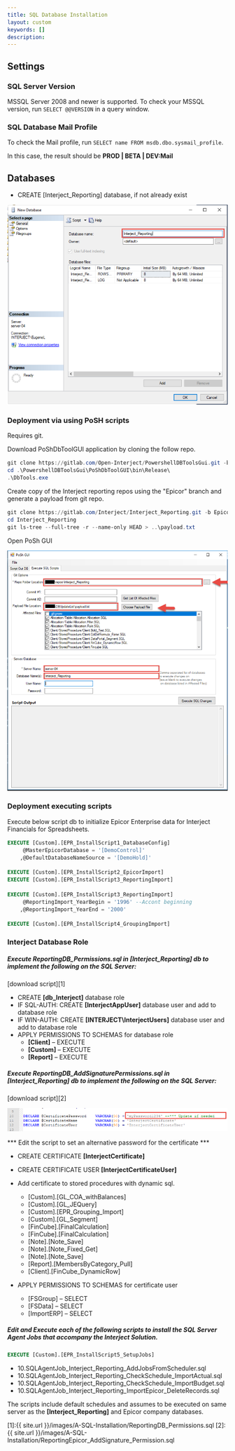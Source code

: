 ```yaml
---
title: SQL Database Installation
layout: custom
keywords: []
description: 
---
```


## Settings

### SQL Server Version

MSSQL Server 2008 and newer is supported. To check your MSSQL version, run ```SELECT @@VERSION``` in a query window. 

### SQL Database Mail Profile
To check the Mail profile, run ```SELECT name FROM msdb.dbo.sysmail_profile```.

In this case, the result should be **PROD | BETA | DEV:Mail**



## Databases

- CREATE [Interject_Reporting] database, if not already exist 

![](/images/A-SQL-Installation/01.png)


### Deployment via using PoSH scripts

Requires git. 

Download PoShDbToolGUI application by cloning the follow repo. 

```PowerShell
git clone https://gitlab.com/Open-Interject/PowershellDBToolsGui.git -b feature/payload_file
cd .\PowershellDBToolsGui\PoShDbToolGUI\bin\Release\
.\DbTools.exe
```

[PoShDbToolGUI]:https://gitlab.com/Open-Interject/PowershellDBToolsGui/raw/feature/payload_file/PoShDbToolGUI/bin/Release/DbTools.exe?inline=false

Create copy of the Interject reporting repos using the "Epicor" branch and generate a payload from git repo. 

```PowerShell
git clone https://gitlab.com/Interject/Interject_Reporting.git -b Epicor
cd Interject_Reporting
git ls-tree --full-tree -r --name-only HEAD > ..\payload.txt
```
Open PoSh GUI 

![](/images/A-SQL-Installation/03.png)

### Deployment executing scripts

Execute below script db to initialize Epicor Enterprise data for Interject Financials for Spreadsheets.

```SQL
EXECUTE [Custom].[EPR_InstallScript1_DatabaseConfig]
	 @MasterEpicorDatabase = '[DemoControl]'
	,@DefaultDatabaseNameSource = '[DemoHold]'

EXECUTE [Custom].[EPR_InstallScript2_EpicorImport]
EXECUTE [Custom].[EPR_InstallScript3_ReportingImport]

EXECUTE [Custom].[EPR_InstallScript3_ReportingImport]
	 @ReportingImport_YearBegin = '1996' --Accont beginning
	,@ReportingImport_YearEnd = '2000'

EXECUTE [Custom].[EPR_InstallScript4_GroupingImport] 
```

### Interject Database Role 

##### Execute **ReportingDB_Permissions.sql** in **[Interject_Reporting]** db to implement the following on the SQL Server:

[download script][1] 

-	CREATE **[db_Interject]** database role
-	IF SQL-AUTH: CREATE **[InterjectAppUser]** database user and add to database role
-	IF WIN-AUTH:  CREATE **[INTERJECT\InterjectUsers]** database user and add to database role
-	APPLY PERMISSIONS TO SCHEMAS for database role
    - **[Client]** – EXECUTE
    - **[Custom]** – EXECUTE
    - **[Report]** – EXECUTE


##### Execute **ReportingDB_AddSignaturePermissions.sql** in **[Interject_Reporting]** db to implement the following on the SQL Server:

[download script][2] 

![](/images/A-SQL-Installation/02.png)

*** Edit the script to set an alternative password for the certificate ***

-	CREATE CERTIFICATE **[InterjectCertificate]**
-	CREATE CERTIFICATE USER **[InterjectCertificateUser]**
-	Add certificate to stored procedures with dynamic sql.
    - [Custom].[GL_COA_withBalances]
    - [Custom].[GL_JEQuery]
    - [Custom].[EPR_Grouping_Import]
    - [Custom].[GL_Segment]
    - [FinCube].[FinalCalculation]
    - [FinCube].[FinalCalculation]
    - [Note].[Note_Save]
    - [Note].[Note_Fixed_Get]
    - [Note].[Note_Save]
    - [Report].[MembersByCategory_Pull]
    - [Client].[FinCube_DynamicRow]

-	APPLY PERMISSIONS TO SCHEMAS for certificate user
    - [FSGroup] – SELECT   
    - [FSData] – SELECT
    - [ImportERP] – SELECT

##### Edit and Execute each of the following scripts to install the SQL Server Agent Jobs that accompany the Interject Solution. 

```SQL
EXECUTE [Custom].[EPR_InstallScript5_SetupJobs]
```

-	10.SQLAgentJob_Interject_Reporting_AddJobsFromScheduler.sql
-	10.SQLAgentJob_Interject_Reporting_CheckSchedule_ImportActual.sql
-	10.SQLAgentJob_Interject_Reporting_CheckSchedule_ImportBudget.sql
-	10.SQLAgentJob_Interject_Reporting_ImportEpicor_DeleteRecords.sql

The scripts include default schedules and assumes to be executed on same server as the **[Interject_Reporting]** and Epicor company databases.



[1]:{{ site.url }}/images/A-SQL-Installation/ReportingDB_Permissions.sql
[2]:{{ site.url }}/images/A-SQL-Installation/ReportingEpicor_AddSignature_Permission.sql
